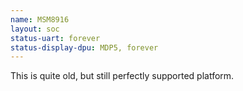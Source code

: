 ```yaml
---
name: MSM8916
layout: soc
status-uart: forever
status-display-dpu: MDP5, forever
---
```

This is quite old, but still perfectly supported platform.
